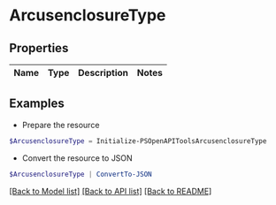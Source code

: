 # ArcusenclosureType
## Properties

Name | Type | Description | Notes
------------ | ------------- | ------------- | -------------

## Examples

- Prepare the resource
```powershell
$ArcusenclosureType = Initialize-PSOpenAPIToolsArcusenclosureType 
```

- Convert the resource to JSON
```powershell
$ArcusenclosureType | ConvertTo-JSON
```

[[Back to Model list]](../README.md#documentation-for-models) [[Back to API list]](../README.md#documentation-for-api-endpoints) [[Back to README]](../README.md)

